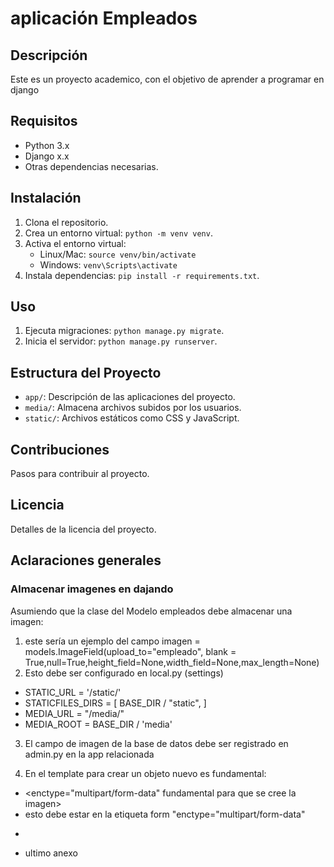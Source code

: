 # aplicación Empleados

## Descripción
Este es un proyecto academico, con el objetivo de aprender a programar en django

## Requisitos
- Python 3.x
- Django x.x
- Otras dependencias necesarias.

## Instalación
1. Clona el repositorio.
2. Crea un entorno virtual: `python -m venv venv`.
3. Activa el entorno virtual:
   - Linux/Mac: `source venv/bin/activate`
   - Windows: `venv\Scripts\activate`
4. Instala dependencias: `pip install -r requirements.txt`.

## Uso
1. Ejecuta migraciones: `python manage.py migrate`.
2. Inicia el servidor: `python manage.py runserver`.

## Estructura del Proyecto
- `app/`: Descripción de las aplicaciones del proyecto.
- `media/`: Almacena archivos subidos por los usuarios.
- `static/`: Archivos estáticos como CSS y JavaScript.

## Contribuciones
Pasos para contribuir al proyecto.

## Licencia
Detalles de la licencia del proyecto.

## Aclaraciones generales
### Almacenar imagenes en dajando
Asumiendo que la clase del Modelo empleados debe almacenar una imagen:
1. este sería un ejemplo del campo  imagen = models.ImageField(upload_to="empleado", blank = True,null=True,height_field=None,width_field=None,max_length=None)
2. Esto debe ser configurado en local.py (settings)
- STATIC_URL = '/static/'
- STATICFILES_DIRS = [
    BASE_DIR / "static",
]
- MEDIA_URL = "/media/"
- MEDIA_ROOT = BASE_DIR / 'media'
3. El campo de imagen de la base de datos debe ser registrado en admin.py en la app relacionada

4. En el template para crear un objeto nuevo es fundamental:
 - <enctype="multipart/form-data" fundamental para que se cree la imagen>
 - esto debe estar en la etiqueta form "enctype="multipart/form-data"
 - <form method="POST" class="cell grid-x grid-margin-x" enctype="multipart/form-data">
 - ultimo anexo